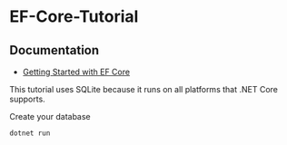 # EF-Core-Tutorial

## Documentation
- [Getting Started with EF Core](https://docs.microsoft.com/th-th/ef/core/get-started/overview/first-app?tabs=netcore-cli)

This tutorial uses SQLite because it runs on all platforms that .NET Core supports.

Create your database
````
dotnet run
````

